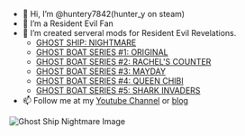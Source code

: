 - 👋 Hi, I’m @huntery7842(hunter_y on steam)
- 👀 I’m a Resident Evil Fan
- 🌱 I’m created serveral mods for Resident Evil Revelations.
   - [GHOST SHIP: NIGHTMARE](https://residentevilmodding.boards.net/thread/15581/mod-release-ghost-ship-nightmare)
   - [GHOST BOAT SERIES #1: ORIGINAL](https://residentevilmodding.boards.net/thread/15796/release-ghost-boat-series-original)
   - [GHOST BOAT SERIES #2: RACHEL'S COUNTER](https://residentevilmodding.boards.net/thread/15818/release-ghost-series-rachels-counter)
   - [GHOST BOAT SERIES #3: MAYDAY](https://residentevilmodding.boards.net/thread/15828/release-ghost-boat-series-mayday)
   - [GHOST BOAT SERIES #4: QUEEN CHIBI](https://residentevilmodding.boards.net/thread/15879/release-ghost-series-queen-chibi)
   - [GHOST BOAT SERIES #5: SHARK INVADERS](https://residentevilmodding.boards.net/thread/16586/release-ghost-series-shark-invaders)
- 📫 Follow me at my [Youtube Channel](https://www.youtube.com/channel/UCDiwg4JiRn61zUUWm9Ye8tw) or [blog](https://hunter-y-gaming.blogspot.com/)

![Ghost Ship Nightmare Image](https://i.imgur.com/92neDivl.jpg)

<!---
huntery7842/huntery7842 is a ✨ special ✨ repository because its `README.md` (this file) appears on your GitHub profile.
You can click the Preview link to take a look at your changes.
--->
